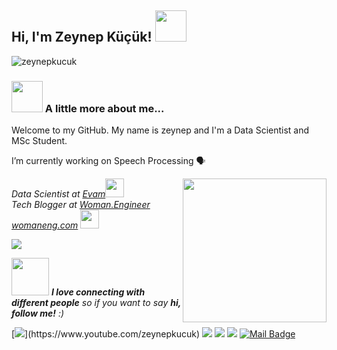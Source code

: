 <h2> Hi, I'm Zeynep Küçük! <img src="https://media.giphy.com/media/ES4Vcv8zWfIt2/giphy.gif" width="50"></h2>
<p align="left"> <img src="https://komarev.com/ghpvc/?username=zeynepkucuk" alt="zeynepkucuk" /> </p>

### <img src="https://media.giphy.com/media/VgCDAzcKvsR6OM0uWg/giphy.gif" width="50"> A little more about me...  

Welcome to my GitHub. My name is zeynep and I'm a Data Scientist and MSc Student. 

I’m currently working on Speech Processing 🗣

<img align='right' src="https://media.giphy.com/media/ieyl9zmCjO4b4t6qoY/giphy.gif" width="230">
<p><em>Data Scientist at <a href="http://www.evam.com">Evam</a><img src="https://media.giphy.com/media/WUlplcMpOCEmTGBtBW/giphy.gif" width="30"></br>
Tech Blogger at <a href="https://www.instagram.com/woman.engineer">Woman.Engineer</a>
  <a href="https://www.womaneng.com">womaneng.com</a>
  <img src="https://media.giphy.com/media/WUlplcMpOCEmTGBtBW/giphy.gif" width="30"> 
</em></p>




<img align='below' src="https://github-readme-stats.vercel.app/api?username=zeynepkucuk&show_icons=true">




<img src="https://media.giphy.com/media/LnQjpWaON8nhr21vNW/giphy.gif" width="60"> <em><b>I love connecting with different people</b> so if you want to say <b>hi, follow me!</b> :)</em>



[![](https://img.shields.io/badge/youtube-%23FF0000.svg?&style=for-the-badge&logo=youtube&logoColor=white")](https://www.youtube.com/zeynepkucuk)
[![](https://img.shields.io/badge/instagram-%23E4405F.svg?&style=for-the-badge&logo=instagram&logoColor=white)](https://instagram.com/woman.engineer)
[![](https://img.shields.io/badge/twitter-%231DA1F2.svg?&style=for-the-badge&logo=twitter&logoColor=white)](https://www.twitter.com/womaneng)
[![](https://img.shields.io/badge/linkedin-%230077B5.svg?&style=for-the-badge&logo=linkedin&logoColor=white)](https://www.linkedin.com/in/zeynep-küçük/)
[![Mail Badge](https://img.shields.io/badge/zynpkck95@gmail.com-c14438?style=for-the-badge&logo=Gmail&logoColor=white&link=mailto:zynpkck95@gmail.com)](mailto:zynpkck95@gmail.com)



